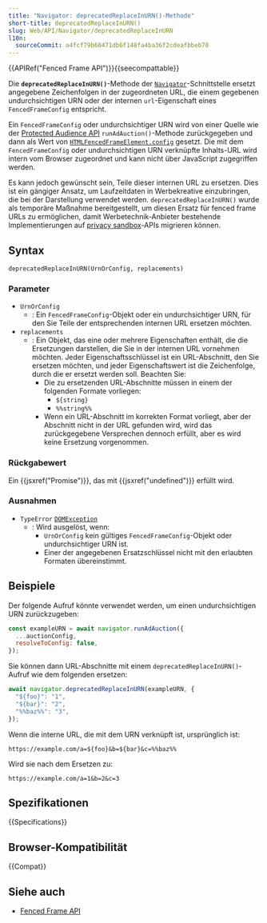 ```yaml
---
title: "Navigator: deprecatedReplaceInURN()-Methode"
short-title: deprecatedReplaceInURN()
slug: Web/API/Navigator/deprecatedReplaceInURN
l10n:
  sourceCommit: a4fcf79b60471db6f148fa4ba36f2cdeafbbeb70
---
```


{{APIRef("Fenced Frame API")}}{{seecompattable}}

Die **`deprecatedReplaceInURN()`**-Methode der [`Navigator`](/de/docs/Web/API/Navigator)-Schnittstelle ersetzt angegebene Zeichenfolgen in der zugeordneten URL, die einem gegebenen undurchsichtigen URN oder der internen `url`-Eigenschaft eines `FencedFrameConfig` entspricht.

Ein `FencedFrameConfig` oder undurchsichtiger URN wird von einer Quelle wie der [Protected Audience API](https://privacysandbox.google.com/private-advertising/protected-audience) `runAdAuction()`-Methode zurückgegeben und dann als Wert von [`HTMLFencedFrameElement.config`](/de/docs/Web/API/HTMLFencedFrameElement/config) gesetzt. Die mit dem `FencedFrameConfig` oder undurchsichtigen URN verknüpfte Inhalts-URL wird intern vom Browser zugeordnet und kann nicht über JavaScript zugegriffen werden.

Es kann jedoch gewünscht sein, Teile dieser internen URL zu ersetzen. Dies ist ein gängiger Ansatz, um Laufzeitdaten in Werbekreative einzubringen, die bei der Darstellung verwendet werden. `deprecatedReplaceInURN()` wurde als temporäre Maßnahme bereitgestellt, um diesen Ersatz für fenced frame URLs zu ermöglichen, damit Werbetechnik-Anbieter bestehende Implementierungen auf [privacy sandbox](https://privacysandbox.google.com/)-APIs migrieren können.

## Syntax

```js-nolint
deprecatedReplaceInURN(UrnOrConfig, replacements)
```

### Parameter

- `UrnOrConfig`
  - : Ein `FencedFrameConfig`-Objekt oder ein undurchsichtiger URN, für den Sie Teile der entsprechenden internen URL ersetzen möchten.
- `replacements`
  - : Ein Objekt, das eine oder mehrere Eigenschaften enthält, die die Ersetzungen darstellen, die Sie in der internen URL vornehmen möchten. Jeder Eigenschaftsschlüssel ist ein URL-Abschnitt, den Sie ersetzen möchten, und jeder Eigenschaftswert ist die Zeichenfolge, durch die er ersetzt werden soll. Beachten Sie:
    - Die zu ersetzenden URL-Abschnitte müssen in einem der folgenden Formate vorliegen:
      - `${string}`
      - `%%string%%`
    - Wenn ein URL-Abschnitt im korrekten Format vorliegt, aber der Abschnitt nicht in der URL gefunden wird, wird das zurückgegebene Versprechen dennoch erfüllt, aber es wird keine Ersetzung vorgenommen.

### Rückgabewert

Ein {{jsxref("Promise")}}, das mit {{jsxref("undefined")}} erfüllt wird.

### Ausnahmen

- `TypeError` [`DOMException`](/de/docs/Web/API/DOMException)
  - : Wird ausgelöst, wenn:
    - `UrnOrConfig` kein gültiges `FencedFrameConfig`-Objekt oder undurchsichtiger URN ist.
    - Einer der angegebenen Ersatzschlüssel nicht mit den erlaubten Formaten übereinstimmt.

## Beispiele

Der folgende Aufruf könnte verwendet werden, um einen undurchsichtigen URN zurückzugeben:

```js
const exampleURN = await navigator.runAdAuction({
  ...auctionConfig,
  resolveToConfig: false,
});
```

Sie können dann URL-Abschnitte mit einem `deprecatedReplaceInURN()`-Aufruf wie dem folgenden ersetzen:

```js
await navigator.deprecatedReplaceInURN(exampleURN, {
  "${foo}": "1",
  "${bar}": "2",
  "%%baz%%": "3",
});
```

Wenn die interne URL, die mit dem URN verknüpft ist, ursprünglich ist:

```http
https://example.com/a=${foo}&b=${bar}&c=%%baz%%
```

Wird sie nach dem Ersetzen zu:

```http
https://example.com/a=1&b=2&c=3
```

## Spezifikationen

{{Specifications}}

## Browser-Kompatibilität

{{Compat}}

## Siehe auch

- [Fenced Frame API](/de/docs/Web/API/Fenced_frame_API)
